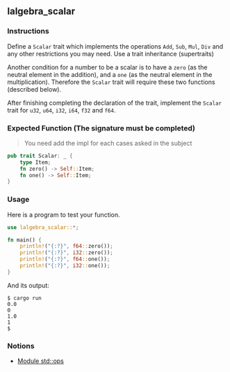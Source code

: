 ## lalgebra_scalar

### Instructions

Define a `Scalar` trait which implements the operations `Add`, `Sub`, `Mul`, `Div` and any other restrictions you may need. Use a trait inheritance (supertraits)

Another condition for a number to be a scalar is to have a `zero` (as the neutral element in the addition), and a `one` (as the neutral element in the multiplication). Therefore the `Scalar` trait will require these two functions (described below).

After finishing completing the declaration of the trait, implement the `Scalar` trait for `u32`, `u64`, `i32`, `i64`, `f32` and `f64`.

### Expected Function (The signature must be completed)

> You need add the impl for each cases asked in the subject

```rust
pub trait Scalar: _ {
	type Item;
	fn zero() -> Self::Item;
	fn one() -> Self::Item;
}
```

### Usage

Here is a program to test your function.

```rust
use lalgebra_scalar::*;

fn main() {
	println!("{:?}", f64::zero());
	println!("{:?}", i32::zero());
	println!("{:?}", f64::one());
	println!("{:?}", i32::one());
}
```

And its output:

```console
$ cargo run
0.0
0
1.0
1
$
```

### Notions

- [Module std::ops](https://doc.rust-lang.org/std/ops/index.html)
